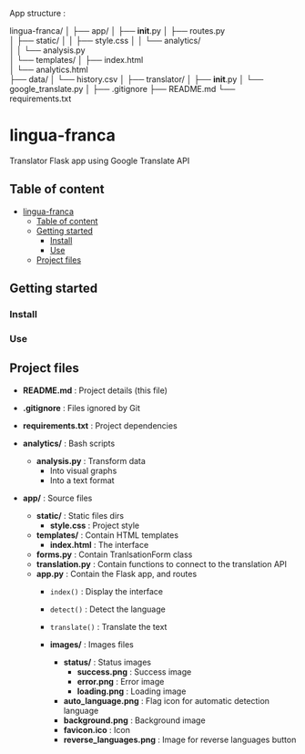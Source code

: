 App structure :

lingua-franca/ 
│
├── app/
│   ├── __init__.py
│   ├── routes.py           
│   ├── static/
│   │   ├── style.css
│   │   └── analytics/       
│   │       └── analysis.py  
│   └── templates/
│       ├── index.html       
│       └── analytics.html  
├── data/
│   └── history.csv
│
├── translator/
│   ├── __init__.py
│   └── google_translate.py
│
├── .gitignore
├── README.md
└── requirements.txt

# lingua-franca
Translator Flask app using Google Translate API

## Table of content
- [lingua-franca](#lingua-franca)
  - [Table of content](#table-of-content)
  - [Getting started](#getting-started)
    - [Install](#install)
    - [Use](#use)
  - [Project files](#project-files)

## Getting started
### Install
<!-- a faire -->
### Use
<!-- à faire -->

## Project files
- **README.md** : Project details (this file)

- **.gitignore** : Files ignored by Git

- **requirements.txt** : Project dependencies

- **analytics/** : Bash scripts
    - **analysis.py** : Transform data
        - Into visual graphs
        - Into a text format
- **app/** : Source files
    - **static/** : Static files dirs
        - **style.css** : Project style
    - **templates/** : Contain HTML templates
        - **index.html** : The interface
    - **forms.py** : Contain TranlsationForm class
    - **translation.py** : Contain functions to connect to the translation API
    - **app.py** : Contain the Flask app, and routes
        - `index()` : Display the interface
        - `detect()` : Detect the language
        - `translate()` : Translate the text

        - **images/** : Images files
            - **status/** : Status images
                - **success.png** : Success image
                - **error.png** : Error image
                - **loading.png** : Loading image
            - **auto_language.png** : Flag icon for automatic detection language
            - **background.png** : Background image
            - **favicon.ico** : Icon
            - **reverse_languages.png** : Image for reverse languages button
  

